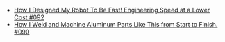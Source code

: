 - [How I Designed My Robot To Be Fast! Engineering Speed at a Lower Cost #092](https://youtu.be/T3fl1FIKEQo)
- [How I Weld and Machine Aluminum Parts Like This from Start to Finish. #090](https://youtu.be/KqP9IFcGQZQ)
